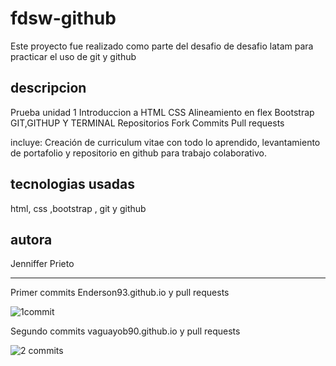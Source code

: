 # fdsw-github

Este proyecto fue realizado como parte del desafio de desafio latam para practicar el uso de git y github

## descripcion

Prueba unidad 1 
 Introduccion a 
 HTML
 CSS
 Alineamiento en flex
 Bootstrap
 GIT,GITHUP Y TERMINAL
 Repositorios
 Fork
 Commits
 Pull requests


incluye: Creación de curriculum vitae con todo lo aprendido, levantamiento de portafolio y repositorio en github para trabajo colaborativo.

## tecnologias usadas

html, css ,bootstrap , git y github

## autora

Jenniffer Prieto

---

Primer commits Enderson93.github.io y pull requests

![1commit](https://github.com/user-attachments/assets/bfe291bb-55e3-4dbe-8934-e0d519245fe0)

Segundo commits vaguayob90.github.io y pull requests

![2 commits](https://github.com/user-attachments/assets/63d4a171-10c7-4357-b3ad-dd4184300e55)





